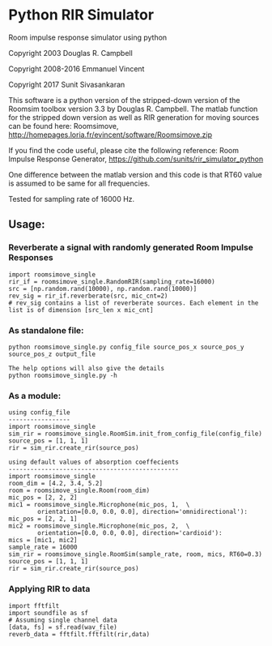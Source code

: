 # Python RIR Simulator
Room impulse response simulator using python

Copyright 2003 Douglas R. Campbell

Copyright 2008-2016 Emmanuel Vincent

Copyright 2017 Sunit Sivasankaran

 This software is a python version of the stripped-down version of the Roomsim toolbox version 3.3 by Douglas R. Campbell.
 The matlab function for the stripped down version as well as RIR generation for moving sources can be found here:
Roomsimove, http://homepages.loria.fr/evincent/software/Roomsimove.zip
 
If you find the code useful, please cite the following reference:
Room Impulse Response Generator, https://github.com/sunits/rir_simulator_python


One  difference between the matlab version and this code is that 
RT60 value is assumed to be same for all frequencies.

Tested for sampling rate of 16000 Hz. 

## Usage:

### Reverberate a signal with randomly generated Room Impulse Responses
    import roomsimove_single
    rir_if = roomsimove_single.RandomRIR(sampling_rate=16000)
    src = [np.random.rand(10000), np.random.rand(10000)]
    rev_sig = rir_if.reverberate(src, mic_cnt=2)
    # rev_sig contains a list of reverberate sources. Each element in the list is of dimension [src_len x mic_cnt]


### As standalone file:
    python roomsimove_single.py config_file source_pos_x source_pos_y source_pos_z output_file

    The help options will also give the details
    python roomsimove_single.py -h
    
### As a module:
    using config_file
    -----------------
    import roomsimove_single
    sim_rir = roomsimove_single.RoomSim.init_from_config_file(config_file)
    source_pos = [1, 1, 1]
    rir = sim_rir.create_rir(source_pos)

    using default values of absorption coeffecients
    -----------------------------------------------
    import roomsimove_single
    room_dim = [4.2, 3.4, 5.2]
    room = roomsimove_single.Room(room_dim)
    mic_pos = [2, 2, 2]
    mic1 = roomsimove_single.Microphone(mic_pos, 1,  \
            orientation=[0.0, 0.0, 0.0], direction='omnidirectional'):
    mic_pos = [2, 2, 1]
    mic2 = roomsimove_single.Microphone(mic_pos, 2,  \
            orientation=[0.0, 0.0, 0.0], direction='cardioid'):
    mics = [mic1, mic2]
    sample_rate = 16000
    sim_rir = roomsimove_single.RoomSim(sample_rate, room, mics, RT60=0.3)
    source_pos = [1, 1, 1]
    rir = sim_rir.create_rir(source_pos)

### Applying RIR to data
    import fftfilt
    import soundfile as sf
    # Assuming single channel data
    [data, fs] = sf.read(wav_file)
    reverb_data = fftfilt.fftfilt(rir,data)




    
